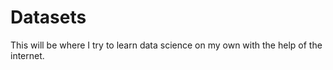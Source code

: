 # Datasets

This will be where I try to learn data science on my own with the help of the internet.
